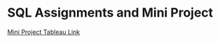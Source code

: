 # SQL Assignments and Mini Project

[Mini Project Tableau Link](https://public.tableau.com/views/Unit6_Mini_Project/MiniProject?:language=en-US&:display_count=n&:origin=viz_share_link)
